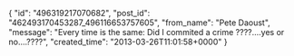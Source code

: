  {
   "id": "496319217070682",
   "post_id": "462493170453287_496116653757605",
   "from_name": "Pete Daoust",
   "message": "Every time is the same: Did I commited a crime ????....yes or no....????",
   "created_time": "2013-03-26T11:01:58+0000"
 }
